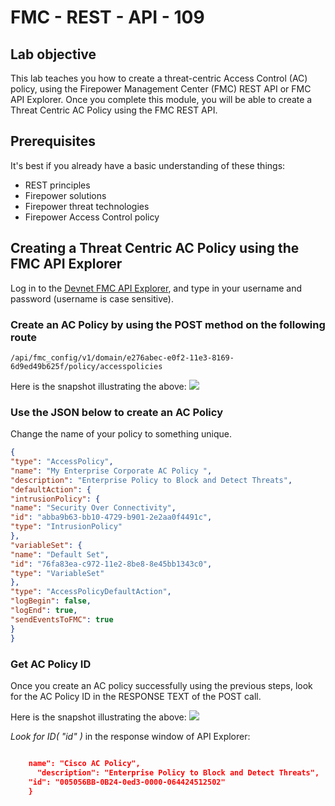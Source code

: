 # FMC - REST - API - 109

## Lab objective

This lab teaches you how to create a threat-centric Access Control (AC) policy, using the Firepower Management Center (FMC) REST API or FMC API Explorer. Once you complete this module, you will be able to create a Threat Centric AC Policy using the FMC REST API.


## Prerequisites
It's best if you already have a basic understanding of these things:
- REST principles
- Firepower solutions
- Firepower threat technologies
- Firepower Access Control policy


## Creating a Threat Centric AC Policy using the FMC API Explorer

Log in to the [Devnet FMC API Explorer](https://fmcrestapisandbox.cisco.com/api/api-explorer), and type in your username and password (username is case sensitive).


### Create an AC Policy by using the POST method on the following route
 `/api/fmc_config/v1/domain/e276abec-e0f2-11e3-8169-6d9ed49b625f/policy/accesspolicies`

Here is the snapshot illustrating the above:
 ![](/posts/files/firepower-restapi-109/assets/images/expl-01.png)


### Use the JSON below to create an AC Policy
Change the name of your policy to something unique.
```JSON
{
"type": "AccessPolicy",
"name": "My Enterprise Corporate AC Policy ",
"description": "Enterprise Policy to Block and Detect Threats",
"defaultAction": {
"intrusionPolicy": {
"name": "Security Over Connectivity",
"id": "abba9b63-bb10-4729-b901-2e2aa0f4491c",
"type": "IntrusionPolicy"
},
"variableSet": {
"name": "Default Set",
"id": "76fa83ea-c972-11e2-8be8-8e45bb1343c0",
"type": "VariableSet"
},
"type": "AccessPolicyDefaultAction",
"logBegin": false,
"logEnd": true,
"sendEventsToFMC": true
}
}
```
### Get AC Policy ID


Once you create an AC policy successfully using the previous steps, look for the AC Policy ID in the RESPONSE TEXT of the POST call.

Here is the snapshot illustrating the above:
![](/posts/files/firepower-restapi-109/assets/images/expl-02.png)


*Look for ID( "id" )* in the response window of API Explorer:
```JSON

    name": "Cisco AC Policy",
 	  "description": "Enterprise Policy to Block and Detect Threats",
    "id": "005056BB-0B24-0ed3-0000-064424512502"
	}
```
